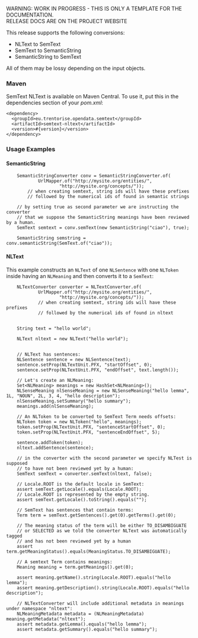 <p class="jadoc-to-strip">
WARNING: WORK IN PROGRESS - THIS IS ONLY A TEMPLATE FOR THE DOCUMENTATION. <br/>
RELEASE DOCS ARE ON THE PROJECT WEBSITE
</p>

This release supports the following conversions:

  * NLText to SemText
  * SemText to SemanticString
  * SemanticString to SemText

All of them may be lossy depending on the input objects.

### Maven

SemText NLText is available on Maven Central. To use it, put this in the dependencies section of your _pom.xml_:

```
<dependency>
  <groupId>eu.trentorise.opendata.semtext</groupId>
  <artifactId>semtext-nltext</artifactId>
  <version>#{version}</version>
</dependency>
```

### Usage Examples

####  SemanticString

```
    SemanticStringConverter conv = SemanticStringConverter.of(
            UrlMapper.of("http://mysite.org/entities/",
                    "http://mysite.org/concepts/"));
        // when creating semtext, string ids will have these prefixes
        // followed by the numerical ids of found in semantic strings

    // by setting true as second parameter we are instructing the converter
    // that we suppose the SemanticString meanings have been reviewed by a human.
    SemText semtext = conv.semText(new SemanticString("ciao"), true);

    SemanticString semstring = conv.semanticString(SemText.of("ciao"));
```


#### NLText

This example constructs an `NLText` of one `NLSentence` with one `NLToken` inside
having an `NLMeaning` and then converts it to a `SemText`:


```
    NLTextConverter converter = NLTextConverter.of(
            UrlMapper.of("http://mysite.org/entities/",
                    "http://mysite.org/concepts/"));
            // when creating semtext, string ids will have these prefixes
            // followed by the numerical ids of found in nltext


    String text = "hello world";

    NLText nltext = new NLText("hello world");


    // NLText has sentences:
    NLSentence sentence = new NLSentence(text);
    sentence.setProp(NLTextUnit.PFX, "startOffset", 0);
    sentence.setProp(NLTextUnit.PFX, "endOffset", text.length());

    // Let's create an NLMeaning:
    Set<NLMeaning> meanings = new HashSet<NLMeaning>();
    NLSenseMeaning nlSenseMeaning = new NLSenseMeaning("hello lemma", 1L, "NOUN", 2L, 3, 4, "hello description");        
    nlSenseMeaning.setSummary("hello summary");
    meanings.add(nlSenseMeaning);

    // An NLToken to be converted to SemText Term needs offsets:
    NLToken token = new NLToken("hello", meanings);
    token.setProp(NLTextUnit.PFX, "sentenceStartOffset", 0);
    token.setProp(NLTextUnit.PFX, "sentenceEndOffset", 5);              

    sentence.addToken(token);
    nltext.addSentence(sentence);

    // in the converter with the second parameter we specify NLTest is supposed 
    // to have not been reviewed yet by a human:
    SemText semText = converter.semText(nltext, false);

    // Locale.ROOT is the default locale in SemText:
    assert semText.getLocale().equals(Locale.ROOT); 
    // Locale.ROOT is represented by the empty string.
    assert semText.getLocale().toString().equals(""); 

    // SemText has sentences that contain terms:
    Term term = semText.getSentences().get(0).getTerms().get(0);

    // The meaning status of the term will be either TO_DISAMBIGUATE 
    // or SELECTED as we told the converter NLText was automatically tagged 
    // and has not been reviewed yet by a human
    assert term.getMeaningStatus().equals(MeaningStatus.TO_DISAMBIGUATE);

    // A semtext Term contains meanings:
    Meaning meaning = term.getMeanings().get(0);

    assert meaning.getName().string(Locale.ROOT).equals("hello lemma");
    assert meaning.getDescription().string(Locale.ROOT).equals("hello description");

    // NLTextConverter will include additional metadata in meanings under namespace "nltext":
    NLMeaningMetadata metadata = (NLMeaningMetadata) meaning.getMetadata("nltext");
    assert metadata.getLemma().equals("hello lemma");
    assert metadata.getSummary().equals("hello summary");    
```
